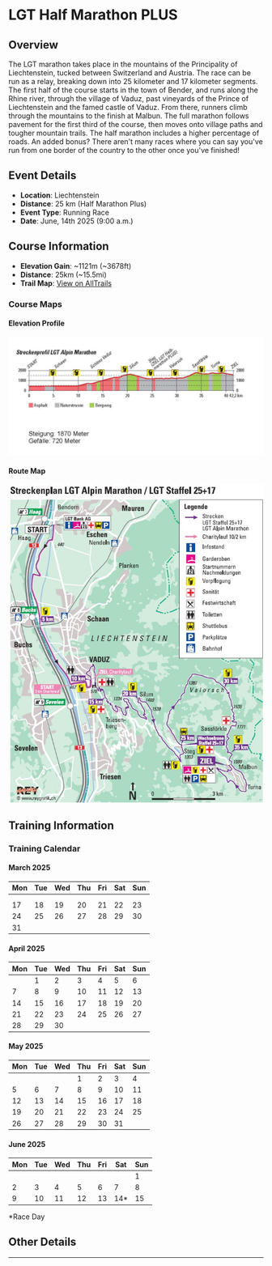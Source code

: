 # LGT Half Marathon PLUS

## Overview

The LGT marathon takes place in the mountains of the Principality of Liechtenstein, tucked between Switzerland and Austria. The race can be run as a relay, breaking down into 25 kilometer and 17 kilometer segments. The first half of the course starts in the town of Bender, and runs along the Rhine river, through the village of Vaduz, past vineyards of the Prince of Liechtenstein and the famed castle of Vaduz. From there, runners climb through the mountains to the finish at Malbun. The full marathon follows pavement for the first third of the course, then moves onto village paths and tougher mountain trails. The half marathon includes a higher percentage of roads. An added bonus? There aren't many races where you can say you've run from one border of the country to the other once you've finished!

## Event Details

- **Location**: Liechtenstein
- **Distance**: 25 km (Half Marathon Plus)
- **Event Type**: Running Race
- **Date**: June, 14th 2025 (9:00 a.m.)

## Course Information

- **Elevation Gain**: ~1121m (~3678ft)
- **Distance**: 25km (~15.5mi)
- **Trail Map**: [View on AllTrails](https://www.alltrails.com/explore/recording/lgt-liechtenstein-marathon--3?u=i)

### Course Maps

#### Elevation Profile
![LGT Half Marathon PLUS](./lgt.jpg)

#### Route Map
![LGT Route Map](./lgt_map.jpg)

## Training Information
### Training Calendar

#### March 2025
| Mon | Tue | Wed | Thu | Fri | Sat | Sun |
|-----|-----|-----|-----|-----|-----|-----|
|     |     |     |     |     |     |     |
|     |     |     |     |     |     |     |
| 17  | 18  | 19  | 20  | 21  | 22  | 23  |
| 24  | 25  | 26  | 27  | 28  | 29  | 30  |
| 31  |     |     |     |     |     |     |

#### April 2025
| Mon | Tue | Wed | Thu | Fri | Sat | Sun |
|-----|-----|-----|-----|-----|-----|-----|
|     | 1   | 2   | 3   | 4   | 5   | 6   |
| 7   | 8   | 9   | 10  | 11  | 12  | 13  |
| 14  | 15  | 16  | 17  | 18  | 19  | 20  |
| 21  | 22  | 23  | 24  | 25  | 26  | 27  |
| 28  | 29  | 30  |     |     |     |     |

#### May 2025
| Mon | Tue | Wed | Thu | Fri | Sat | Sun |
|-----|-----|-----|-----|-----|-----|-----|
|     |     |     | 1   | 2   | 3   | 4   |
| 5   | 6   | 7   | 8   | 9   | 10  | 11  |
| 12  | 13  | 14  | 15  | 16  | 17  | 18  |
| 19  | 20  | 21  | 22  | 23  | 24  | 25  |
| 26  | 27  | 28  | 29  | 30  | 31  |     |

#### June 2025
| Mon | Tue | Wed | Thu | Fri | Sat | Sun |
|-----|-----|-----|-----|-----|-----|-----|
|     |     |     |     |     |     | 1   |
| 2   | 3   | 4   | 5   | 6   | 7   | 8   |
| 9   | 10  | 11  | 12  | 13  | 14* | 15  |

*Race Day

## Other Details

---
